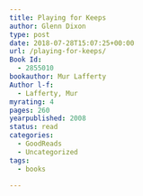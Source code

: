 ```yaml
---
title: Playing for Keeps
author: Glenn Dixon
type: post
date: 2018-07-28T15:07:25+00:00
url: /playing-for-keeps/
Book Id:
  - 2855010
bookauthor: Mur Lafferty
Author l-f:
  - Lafferty, Mur
myrating: 4
pages: 260
yearpublished: 2008
status: read
categories:
  - GoodReads
  - Uncategorized
tags:
  - books

---
```

